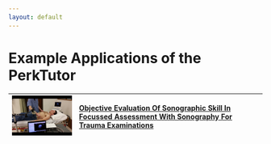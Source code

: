 ```yaml
---
layout: default
---
```

# Example Applications of the PerkTutor

| ![Fast Ultrasound](images/FastUltrasound.png) | [Objective Evaluation Of Sonographic Skill In Focussed Assessment With Sonography For Trauma Examinations](FastUltrasound.html) |
| -- | :-- |